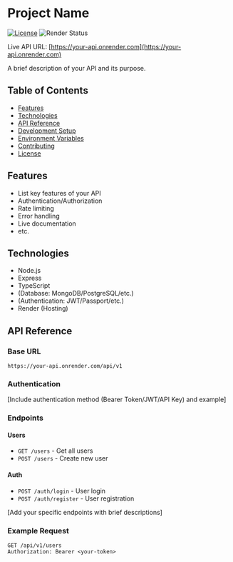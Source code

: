 # Project Name

[![License](https://img.shields.io/badge/license-MIT-blue.svg?style=flat-square)](LICENSE)
![Render Status](https://img.shields.io/badge/Render-Deployed-success)

Live API URL: [https://your-api.onrender.com](https://your-api.onrender.com)

A brief description of your API and its purpose.

## Table of Contents
- [Features](#features)
- [Technologies](#technologies)
- [API Reference](#api-reference)
- [Development Setup](#development-setup)
- [Environment Variables](#environment-variables)
- [Contributing](#contributing)
- [License](#license)

## Features
- List key features of your API
- Authentication/Authorization
- Rate limiting
- Error handling
- Live documentation
- etc.

## Technologies
- Node.js
- Express
- TypeScript
- (Database: MongoDB/PostgreSQL/etc.)
- (Authentication: JWT/Passport/etc.)
- Render (Hosting)

## API Reference

### Base URL
`https://your-api.onrender.com/api/v1`

### Authentication
[Include authentication method (Bearer Token/JWT/API Key) and example]

### Endpoints

#### Users
- `GET /users` - Get all users
- `POST /users` - Create new user

#### Auth
- `POST /auth/login` - User login
- `POST /auth/register` - User registration

[Add your specific endpoints with brief descriptions]

### Example Request
```http
GET /api/v1/users
Authorization: Bearer <your-token>
